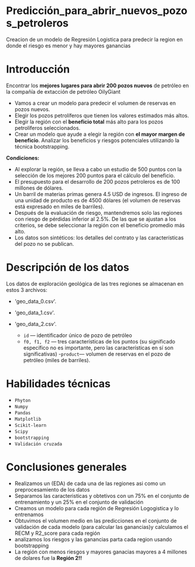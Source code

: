 # Predicción_para_abrir_nuevos_pozos_petroleros
Creacion de un modelo de Regresión Logistica para predecir la region  en donde el riesgo es menor y hay mayores ganancias
# Introducción
Encontrar los **mejores lugares para abrir 200 pozos nuevos** de petróleo en la compañía de extacción de petróleo OilyGiant

- Vamos a crear un modelo para predecir el volumen de reservas en pozos nuevos.
- Elegir los pozos petrolíferos que tienen los valores estimados más altos.
- Elegir la región con el **beneficio total** más alto para los pozos petrolíferos seleccionados.
- Crear un modelo que ayude a elegir la región con **el mayor margen de beneficio**. Analizar los beneficios y riesgos potenciales utilizando la técnica bootstrapping.
  
**Condiciones:**
- Al explorar la región, se lleva a cabo un estudio de 500 puntos con la selección de los mejores 200 puntos para el cálculo del beneficio.
- El presupuesto para el desarrollo de 200 pozos petroleros es de 100 millones de dólares.
- Un barril de materias primas genera 4.5 USD de ingresos. El ingreso de una unidad de producto es de 4500 dólares (el volumen de reservas está expresado en miles de barriles).
- Después de la evaluación de riesgo, mantendremos solo las regiones con riesgo de pérdidas inferior al 2.5%. De las que se ajustan a los criterios, se debe seleccionar la región con el beneficio promedio más alto.
- Los datos son sintéticos: los detalles del contrato y las características del pozo no se publican.
# Descripción de los datos
Los datos de exploración geológica de las tres regiones se almacenan en estos 3 archivos:

- 'geo_data_0.csv'. 
- 'geo_data_1.csv'. 
- 'geo_data_2.csv'. 


  - `id`  — identificador único de pozo de petróleo
  - `f0, f1, f2` — tres características de los puntos (su significado específico no es importante, pero las características en sí son significativas)
  -`product`— volumen de reservas en el pozo de petróleo (miles de barriles).
# Habilidades técnicas
- `Phyton`
- `Numpy`
- `Pandas`
- `Matplotlib`
- `Scikit-learn`
- `Scipy`
- `bootstrapping`
- `Validación cruzada`
# Conclusiones generales
- Realizamos un (EDA) de cada una de las regiones asi como un preprocesamiento de los datos
- Separamos las caracteristicas y obtetivos con un 75% en el conjunto de entrenamiento y un 25% en el conjunto de validación
- Creamos un modelo para cada región de Regresión Logogistica y lo entrenamos
- Obtuvimos el volumen medio en las predicciones en el conjunto de validación de cada modelo (para calcular las ganancias)y calculamos el RECM y R2_score para cada región
- analizamos los riesgos y las ganancias parta cada region usando bootstrapping
- La región con menos riesgos y mayores ganacias mayores a 4 millones de dolares fue la **Región 2!!**

